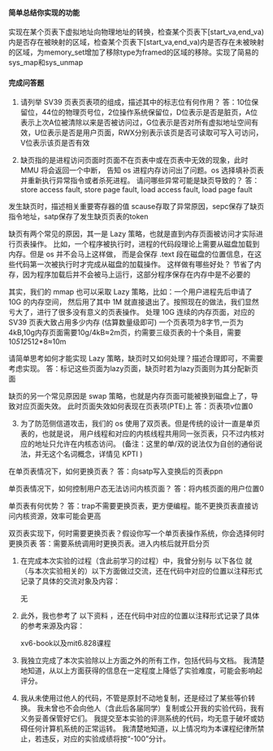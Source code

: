 #### 简单总结你实现的功能
实现在某个页表下虚拟地址向物理地址的转换，检查某个页表下\[start_va,end_va\)内是否存在被映射的区域，检查某个页表下\[start_va,end_va\)内是否存在未被映射的区域，为memory_set增加了移除type为framed的区域的移除。实现了简易的sys_map和sys_unmap

#### 完成问答题
1. 请列举 SV39 页表页表项的组成，描述其中的标志位有何作用？
答：10位保留位，44位的物理页号位，2位操作系统保留位，D位表示是否是脏页，A位表示上次A位被清除以来是否被访问过，G位表示是否对所有虚拟地址空间有效，U位表示是否是用户页面，RWX分别表示该页是否可读取可写入可访问，V位表示该页是否有效

2. 缺页指的是进程访问页面时页面不在页表中或在页表中无效的现象，此时 MMU 将会返回一个中断， 告知 os 进程内存访问出了问题。os 选择填补页表并重新执行异常指令或者杀死进程。
请问哪些异常可能是缺页导致的？
答：store access fault, store page fault, load access fault, load page fault

发生缺页时，描述相关重要寄存器的值
scause存取了异常原因，sepc保存了缺页指令地址，satp保存了发生缺页页表的token

缺页有两个常见的原因，其一是 Lazy 策略，也就是直到内存页面被访问才实际进行页表操作。 比如，一个程序被执行时，进程的代码段理论上需要从磁盘加载到内存。但是 os 并不会马上这样做， 而是会保存 .text 段在磁盘的位置信息，在这些代码第一次被执行时才完成从磁盘的加载操作。
这样做有哪些好处？
节省了内存，因为程序加载后并不会被马上运行，这部分程序保存在内存中是不必要的

其实，我们的 mmap 也可以采取 Lazy 策略，比如：一个用户进程先后申请了 10G 的内存空间， 然后用了其中 1M 就直接退出了。按照现在的做法，我们显然亏大了，进行了很多没有意义的页表操作。
处理 10G 连续的内存页面，对应的 SV39 页表大致占用多少内存 (估算数量级即可)
一个页表项为8字节,一页为4kB,10g内存页面需要10g/4kB≈2m页，约需要三级页表的十个条目，需要10*512*512*8≈10m

请简单思考如何才能实现 Lazy 策略，缺页时又如何处理？描述合理即可，不需要考虑实现。
答：标记这些页面为lazy页面，缺页时若为lazy页面则为其分配新页面

缺页的另一个常见原因是 swap 策略，也就是内存页面可能被换到磁盘上了，导致对应页面失效。
此时页面失效如何表现在页表项(PTE)上
答：页表项v位置0

3. 为了防范侧信道攻击，我们的 os 使用了双页表。但是传统的设计一直是单页表的，也就是说， 用户线程和对应的内核线程共用同一张页表，只不过内核对应的地址只允许在内核态访问。 (备注：这里的单/双的说法仅为自创的通俗说法，并无这个名词概念，详情见 KPTI )

在单页表情况下，如何更换页表？
答：向satp写入变换后的页表ppn

单页表情况下，如何控制用户态无法访问内核页面？
答：将内核页面的用户位置0

单页表有何优势？
答：trap不需要更换页表，更方便编程。能不更换页表直接访问内核资源，效率可能会更高

双页表实现下，何时需要更换页表？假设你写一个单页表操作系统，你会选择何时更换页表
答：需要系统调用时更换页表。进入内核后就开启分页

1. 在完成本次实验的过程（含此前学习的过程）中，我曾分别与 以下各位 就（与本次实验相关的）以下方面做过交流，还在代码中对应的位置以注释形式记录了具体的交流对象及内容：

    无

2. 此外，我也参考了 以下资料 ，还在代码中对应的位置以注释形式记录了具体的参考来源及内容：

    xv6-book以及mit6.828课程

3. 我独立完成了本次实验除以上方面之外的所有工作，包括代码与文档。 我清楚地知道，从以上方面获得的信息在一定程度上降低了实验难度，可能会影响起评分。

4. 我从未使用过他人的代码，不管是原封不动地复制，还是经过了某些等价转换。 我未曾也不会向他人（含此后各届同学）复制或公开我的实验代码，我有义务妥善保管好它们。 我提交至本实验的评测系统的代码，均无意于破坏或妨碍任何计算机系统的正常运转。 我清楚地知道，以上情况均为本课程纪律所禁止，若违反，对应的实验成绩将按“-100”分计。

